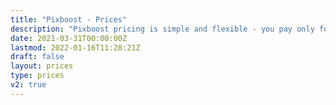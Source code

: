 ```yaml
---
title: "Pixboost - Prices"
description: "Pixboost pricing is simple and flexible - you pay only for outgoing optimised traffic that you used"
date: 2021-03-31T00:00:00Z
lastmod: 2022-01-16T11:28:21Z
draft: false
layout: prices
type: prices
v2: true
---
```



